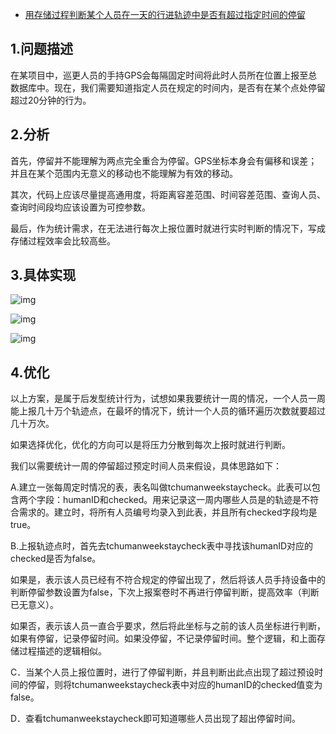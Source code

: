 - [用存储过程判断某个人员在一天的行进轨迹中是否有超过指定时间的停留](https://www.cnblogs.com/naaoveGIS/p/4794632.html)

## 1.问题描述

在某项目中，巡更人员的手持GPS会每隔固定时间将此时人员所在位置上报至总数据库中。现在，我们需要知道指定人员在规定的时间内，是否有在某个点处停留超过20分钟的行为。

## 2.分析

首先，停留并不能理解为两点完全重合为停留。GPS坐标本身会有偏移和误差；并且在某个范围内无意义的移动也不能理解为有效的移动。

其次，代码上应该尽量提高通用度，将距离容差范围、时间容差范围、查询人员、查询时间段均应该设置为可控参数。

最后，作为统计需求，在无法进行每次上报位置时就进行实时判断的情况下，写成存储过程效率会比较高些。

## 3.具体实现

   ![img](https://images2015.cnblogs.com/blog/656746/201509/656746-20150909143316590-1539076901.png)

   ![img](https://images2015.cnblogs.com/blog/656746/201509/656746-20150909143329419-379436500.png)

   ![img](https://images2015.cnblogs.com/blog/656746/201509/656746-20150909144643247-838468640.png)           

## 4.优化

以上方案，是属于后发型统计行为，试想如果我要统计一周的情况，一个人员一周能上报几十万个轨迹点，在最坏的情况下，统计一个人员的循环遍历次数就要超过几十万次。

如果选择优化，优化的方向可以是将压力分散到每次上报时就进行判断。

我们以需要统计一周的停留超过预定时间人员来假设，具体思路如下：

A.建立一张每周定时情况的表，表名叫做tchumanweekstaycheck。此表可以包含两个字段：humanID和checked。用来记录这一周内哪些人员是的轨迹是不符合需求的。建立时，将所有人员编号均录入到此表，并且所有checked字段均是true。

B.上报轨迹点时，首先去tchumanweekstaycheck表中寻找该humanID对应的checked是否为false。

如果是，表示该人员已经有不符合规定的停留出现了，然后将该人员手持设备中的判断停留参数设置为false，下次上报案卷时不再进行停留判断，提高效率（判断已无意义）。

如果否，表示该人员一直合乎要求，然后将此坐标与之前的该人员坐标进行判断，如果有停留，记录停留时间。如果没停留，不记录停留时间。整个逻辑，和上面存储过程描述的逻辑相似。

C．当某个人员上报位置时，进行了停留判断，并且判断出此点出现了超过预设时间的停留，则将tchumanweekstaycheck表中对应的humanID的checked值变为false。

D．查看tchumanweekstaycheck即可知道哪些人员出现了超出停留时间。